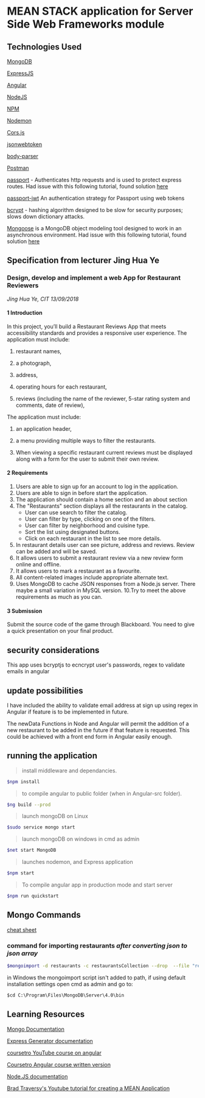 # MEAN STACK application for Server Side Web Frameworks module

## Technologies Used

[MongoDB](https://www.mongodb.com/)

[ExpressJS](https://expressjs.com/)

[Angular](https://angular.io/)

[NodeJS](https://nodejs.org/en/)

[NPM](https://www.npmjs.com/)

[Nodemon](https://nodemon.io/)

[Cors.js](https://github.com/expressjs/cors)

[jsonwebtoken](https://www.jsonwebtoken.io/)

[body-parser](https://www.npmjs.com/package/body-parser)

[Postman](https://www.getpostman.com/)

[passport](http://www.passportjs.org/) - Authenticates http requests and is used to protect express routes. Had issue with this following tutorial, found solution [here](https://stackoverflow.com/questions/50317738/fromauthheaderasbearertoken-is-not-working-in-node)

[passport-jwt](https://www.js.com/package/passport-jwt) An authentication strategy for Passport using web tokens

[bcrypt](https://www.npmjs.com/package/bcrypt) - hashing algorithm designed to be slow for security purposes; slows down dictionary attacks.

[Mongoose](https://www.npmjs.com/package/mongoose) is a MongoDB object modeling tool designed to work in an asynchronous environment. Had issue with this following tutorial, found solution [here](https://stackoverflow.com/questions/50448272/avoid-current-url-string-parser-is-deprecated-warning-by-setting-usenewurlpars)

## Specification from lecturer Jing Hua Ye

### Design, develop and implement a web App for Restaurant Reviewers

_Jing Hua Ye, CIT 13/09/2018_

#### 1 Introduction

In this project, you’ll build a Restaurant Reviews App that meets accessibility standards and provides
a responsive user experience. The application must include:

1. restaurant names,

1. a photograph,

1. address,

1. operating hours for each restaurant,

1. reviews (including the name of the reviewer, 5-star rating system and comments, date of review),

The application must include:

1. an application header,

1. a menu providing multiple ways to filter the restaurants.

1. When viewing a specific restaurant current reviews must be displayed along with a form for the user to submit their own review.

#### 2 Requirements

1. Users are able to sign up for an account to log in the application.
2. Users are able to sign in before start the application.
3. The application should contain a home section and an about section
4. The "Restaurants" section displays all the restaurants in the catalog.
   - User can use search to filter the catalog.
   - User can filter by type, clicking on one of the filters.
   - User can filter by neighborhood and cuisine type.
   - Sort the list using designated buttons.
   - Click on each restaurant in the list to see more details.
5. In restaurant details user can see picture, address and reviews. Review can be added and will be
   saved.
6. It allows users to submit a restaurant review via a new review form online and offline.
7. It allows users to mark a restaurant as a favourite.
8. All content-related images include appropriate alternate text.
9. Uses MongoDB to cache JSON responses from a Node.js server. There maybe a small variation in MySQL version.
   10.Try to meet the above requirements as much as you can.

#### 3 Submission

Submit the source code of the game through Blackboard. You need to give a quick presentation on your
final product.

## security considerations

This app uses bcryptjs to ecncrypt user's passwords, regex to validate emails in angular

## update possibilities

I have included the ability to validate email address at sign up using regex in Angular if feature is to be implemented in future.

The newData Functions in Node and Angular will permit the addition of a new restaurant to be added in the future if that feature is requested. This could be achieved with a front end form in Angular easily enough.

## running the application

> install middleware and dependancies.

```bash
$npm install
```

> to compile angular to public folder (when in Angular-src folder).

```bash
$ng build --prod
```

> launch mongoDB on Linux

```bash
$sudo service mongo start
```

> launch mongoDB on windows in cmd as admin

```bash
$net start MongoDB
```

> launches nodemon, and Express application

```bash
$npm start
```

> To compile angular app in production mode and start server

```bash
$npm run quickstart
```

## Mongo Commands

[cheat sheet](https://blog.codecentric.de/files/2012/12/MongoDB-CheatSheet-v1_0.pdf)

### command for importing restaurants _after converting json to json array_

```bash
$mongoimport -d restaurants -c restaurantsCollection --drop  --file "restaurants.json"
```

in Windows the mongoimport script isn't added to path, if using default installation settings open cmd as admin and go to:

```cmd
$cd C:\Program\Files\MongoDB\Server\4.0\bin
```

## Learning Resources

[Mongo Documentation](https://docs.mongodb.com/manual/)

[Express Generator documentation](https://expressjs.com/en/starter/generator.html)

[coursetro YouTube course on angular](https://www.youtube.com/watch?v=z4JUm0Bq9AM)

[Coursetro Angular course written version](https://coursetro.com/posts/code/154/Angular-6-Tutorial---Learn-Angular-6-in-this-Crash-Course)

[Node.JS documentation](https://nodejs.org/en/docs/)

[Brad Traversy's Youtube tutorial for creating a MEAN Application](https://www.youtube.com/watch?v=DQ9pZ2NKXRo)

